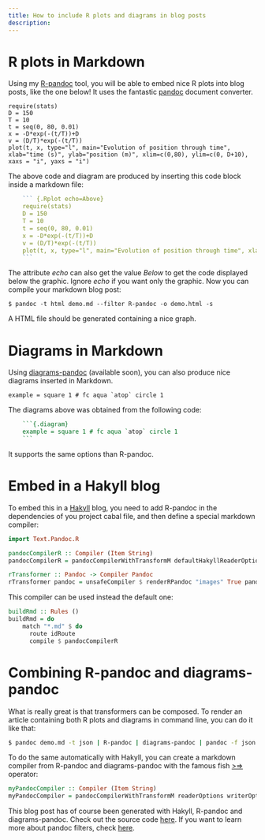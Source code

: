 ```yaml
---
title: How to include R plots and diagrams in blog posts 
description: 
---
```




R plots in Markdown
===================

Using my [R-pandoc](https://hackage.haskell.org/package/R-pandoc) tool, you will be able to embed nice R plots into blog posts, like the one below! 
It uses the fantastic [pandoc](http://pandoc.org/) document converter.


``` {.Rplot echo=Above}
require(stats)
D = 150
T = 10
t = seq(0, 80, 0.01)
x = -D*exp(-(t/T))+D
v = (D/T)*exp(-(t/T))
plot(t, x, type="l", main="Evolution of position through time", xlab="time (s)", ylab="position (m)", xlim=c(0,80), ylim=c(0, D+10),  xaxs = "i", yaxs = "i")
```


The above code and diagram are produced by inserting this code block inside a markdown file:

``` r
    ``` {.Rplot echo=Above}
    require(stats)
    D = 150
    T = 10
    t = seq(0, 80, 0.01)
    x = -D*exp(-(t/T))+D
    v = (D/T)*exp(-(t/T))
    plot(t, x, type="l", main="Evolution of position through time", xlab="time (s)", ylab="position (m)", xlim=c(0,80), ylim=c(0, D+10),  xaxs = "i", yaxs = "i")
    ```
```

The attribute *echo* can also get the value *Below* to get the code displayed below the graphic. Ignore *echo* if you want only the graphic.
Now you can compile your markdown blog post:

    $ pandoc -t html demo.md --filter R-pandoc -o demo.html -s

A HTML file should be generated containing a nice graph.


Diagrams in Markdown
====================

Using [diagrams-pandoc](https://hackage.haskell.org/package/diagrams-pandoc) (available soon), you can also produce nice diagrams inserted in Markdown.

```{.diagram}
example = square 1 # fc aqua `atop` circle 1
```

The diagrams above was obtained from the following code:

```haskell
    ```{.diagram}
    example = square 1 # fc aqua `atop` circle 1
    ```
```

It supports the same options than R-pandoc.


Embed in a Hakyll blog
====================

To embed this in a [Hakyll](http://jaspervdj.be/hakyll/) blog, you need to add R-pandoc in the dependencies of you project cabal file, and then define a special markdown compiler:

```haskell
import Text.Pandoc.R

pandocCompilerR :: Compiler (Item String)
pandocCompilerR = pandocCompilerWithTransformM defaultHakyllReaderOptions defaultHakyllWriterOptions rTransformer

rTransformer :: Pandoc -> Compiler Pandoc
rTransformer pandoc = unsafeCompiler $ renderRPandoc "images" True pandoc
```

This compiler can be used instead the default one:

```haskell
buildRmd :: Rules ()
buildRmd = do
    match "*.md" $ do
      route idRoute
      compile $ pandocCompilerR
```

Combining R-pandoc and diagrams-pandoc
======================================


What is really great is that transformers can be composed.
To render an article containing both R plots and diagrams in command line, you can do it like that:

```bash
$ pandoc demo.md -t json | R-pandoc | diagrams-pandoc | pandoc -f json -t html
```

To do the same automatically with Hakyll, you can create a markdown compiler from R-pandoc and diagrams-pandoc with the famous fish [>=>](https://hackage.haskell.org/package/base-4.8.1.0/docs/Control-Monad.html#v:-62--61--62-) operator:

```haskell
myPandocCompiler :: Compiler (Item String)
myPandocCompiler = pandocCompilerWithTransformM readerOptions writerOptions $ diagramsTransformer >=> rTransformer
```


This blog post has of course been generated with Hakyll, R-pandoc and diagrams-pandoc. Check out the source code [here](https://github.com/cdupont/CorentinDupont-WebPage/blob/master/haskell/WebPage/Generate/Rules.hs).
If you want to learn more about pandoc filters, check [here](http://pandoc.org/scripting.html).
